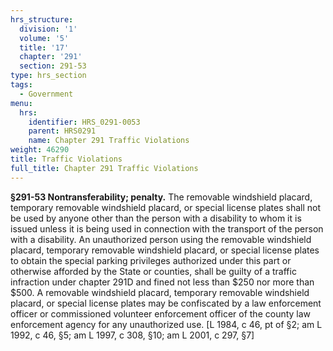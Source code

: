 ```yaml
---
hrs_structure:
  division: '1'
  volume: '5'
  title: '17'
  chapter: '291'
  section: 291-53
type: hrs_section
tags:
  - Government
menu:
  hrs:
    identifier: HRS_0291-0053
    parent: HRS0291
    name: Chapter 291 Traffic Violations
weight: 46290
title: Traffic Violations
full_title: Chapter 291 Traffic Violations
---
```

**§291-53 Nontransferability; penalty.** The removable windshield placard, temporary removable windshield placard, or special license plates shall not be used by anyone other than the person with a disability to whom it is issued unless it is being used in connection with the transport of the person with a disability. An unauthorized person using the removable windshield placard, temporary removable windshield placard, or special license plates to obtain the special parking privileges authorized under this part or otherwise afforded by the State or counties, shall be guilty of a traffic infraction under chapter 291D and fined not less than $250 nor more than $500\. A removable windshield placard, temporary removable windshield placard, or special license plates may be confiscated by a law enforcement officer or commissioned volunteer enforcement officer of the county law enforcement agency for any unauthorized use. [L 1984, c 46, pt of §2; am L 1992, c 46, §5; am L 1997, c 308, §10; am L 2001, c 297, §7]